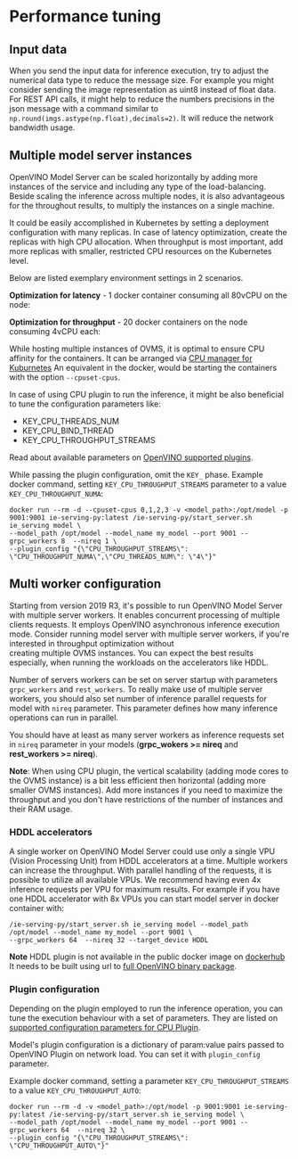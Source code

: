 # Performance tuning

## Input data

When you send the input data for inference execution, try to adjust the numerical data type to reduce the message size.
For example you might consider sending the image representation as uint8 instead of float data. For REST API calls,
it might help to reduce the numbers precisions in the json message with a command similar to 
`np.round(imgs.astype(np.float),decimals=2)`. It will reduce the network bandwidth usage. 

## Multiple model server instances

OpenVINO Model Server can be scaled horizontally by adding more instances of the service and including any type
of the load-balancing. Beside scaling the inference across multiple nodes, it is also advantageous for the throughout 
results, to multiply the instances on a single machine. 

It could be easily accomplished in Kubernetes by setting a deployment configuration with many replicas. In case 
of latency optimization, create the replicas with high CPU allocation. When throughput is most important, add
more replicas with smaller, restricted CPU resources on the Kubernetes level.

Below are listed exemplary environment settings in 2 scenarios.

**Optimization for latency** - 1 docker container consuming all 80vCPU on the node:

**Optimization for throughput** - 20 docker containers on the node consuming 4vCPU each:

While hosting multiple instances of OVMS, it is optimal to ensure CPU affinity for the containers. It can be arranged
via [CPU manager for Kuburnetes](https://kubernetes.io/docs/tasks/administer-cluster/cpu-management-policies/)
An equivalent in the docker, would be starting the containers with the option `--cpuset-cpus`.

In case of using CPU plugin to run the inference, it might be also beneficial to tune the configuration parameters like:
* KEY_CPU_THREADS_NUM
* KEY_CPU_BIND_THREAD
* KEY_CPU_THROUGHPUT_STREAMS

Read about available parameters on [OpenVINO supported plugins](https://docs.openvinotoolkit.org/latest/_docs_IE_DG_supported_plugins_CPU.html).

While passing the plugin configuration, omit the `KEY_` phase. Example docker command, setting `KEY_CPU_THROUGHPUT_STREAMS` parameter
 to a value `KEY_CPU_THROUGHPUT_NUMA`:

```
docker run --rm -d --cpuset-cpus 0,1,2,3 -v <model_path>:/opt/model -p 9001:9001 ie-serving-py:latest /ie-serving-py/start_server.sh ie_serving model \
--model_path /opt/model --model_name my_model --port 9001 --grpc_workers 8  --nireq 1 \
--plugin_config "{\"CPU_THROUGHPUT_STREAMS\": \"CPU_THROUGHPUT_NUMA\",\"CPU_THREADS_NUM\": \"4\"}"
```

## Multi worker configuration

Starting from version 2019 R3, it's possible to run OpenVINO Model Server with multiple server workers. It enables concurrent processing of
multiple clients requests. It employs OpenVINO asynchronous inference execution mode. 
Consider running model server with multiple server workers, if you're interested in throughput optimization without  
creating multiple OVMS instances. You can expect the best results especially, when running the workloads on the accelerators like HDDL.

Number of servers workers can be set on server startup with parameters `grpc_workers` and `rest_workers`.
To really make use of multiple server workers, you should also set number of inference parallel requests
for model with `nireq` parameter. This parameter defines how many inference operations can run in parallel.

You should have at least as many server workers as inference requests set in `nireq` parameter in your models 
(**grpc_wokers >= nireq** and **rest_workers >= nireq**).

**Note**: When using CPU plugin, the vertical scalability (adding mode cores to the OVMS instance) is a bit less efficient 
then horizontal (adding more smaller OVMS instances). Add more instances if you need to maximize the throughput and you
don't have restrictions of the number of instances and their RAM usage.

### HDDL accelerators

A single worker on OpenVINO Model Server could use only a single VPU (Vision Processing Unit) from HDDL accelerators at a time.
Multiple workers can increase the throughput. With parallel handling of the requests, it is possible to utilize all available VPUs.
We recommend having even 4x inference requests per VPU for maximum results. 
For example if you have one HDDL accelerator with 8x VPUs you can start model server in docker container with:

```docker run --rm -d --device /dev/ion:/dev/ion -v /var/tmp:/var/tmp -v <model_path>:/opt/model -p 9001:9001 ie-serving-py:latest \
/ie-serving-py/start_server.sh ie_serving model --model_path /opt/model --model_name my_model --port 9001 \
--grpc_workers 64  --nireq 32 --target_device HDDL
```

**Note** HDDL plugin is not available in the public docker image on [dockerhub](https://hub.docker.com/r/intelaipg/openvino-model-server/)
It needs to be built using url to [full OpenVINO binary package](docker_container.md#building-the-image).


### Plugin configuration

Depending on the plugin employed to run the inference operation, you can tune the execution behaviour with a set of parameters.
They are listed on [supported configuration parameters for CPU Plugin](https://docs.openvinotoolkit.org/latest/_docs_IE_DG_supported_plugins_CPU.html).

Model's plugin configuration is a dictionary of param:value pairs passed to OpenVINO Plugin on network load.
You can set it with `plugin_config` parameter. 

Example docker command, setting a parameter `KEY_CPU_THROUGHPUT_STREAMS` to a value `KEY_CPU_THROUGHPUT_AUTO`:

```
docker run --rm -d -v <model_path>:/opt/model -p 9001:9001 ie-serving-py:latest /ie-serving-py/start_server.sh ie_serving model \
--model_path /opt/model --model_name my_model --port 9001 --grpc_workers 64  --nireq 32 \
--plugin_config "{\"CPU_THROUGHPUT_STREAMS\": \"CPU_THROUGHPUT_AUTO\"}"
```

